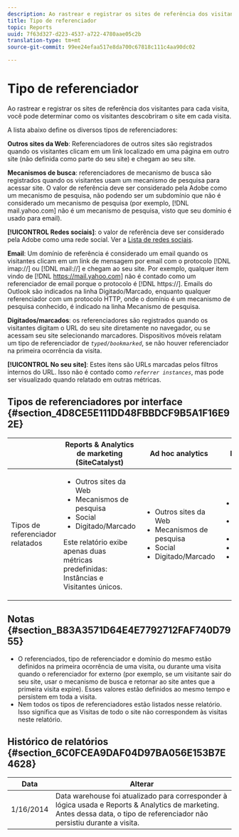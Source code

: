 ```yaml
---
description: Ao rastrear e registrar os sites de referência dos visitantes para cada visita, você pode determinar como os visitantes descobriram o site em cada visita.
title: Tipo de referenciador
topic: Reports
uuid: 7f63d327-d223-4537-a722-4780aae05c2b
translation-type: tm+mt
source-git-commit: 99ee24efaa517e8da700c67818c111c4aa90dc02

---
```



# Tipo de referenciador

Ao rastrear e registrar os sites de referência dos visitantes para cada visita, você pode determinar como os visitantes descobriram o site em cada visita.

A lista abaixo define os diversos tipos de referenciadores:

**Outros sites da Web**: Referenciadores de outros sites são registrados quando os visitantes clicam em um link localizado em uma página em outro site (não definida como parte do seu site) e chegam ao seu site.

**Mecanismos de busca**: referenciadores de mecanismo de busca são registrados quando os visitantes usam um mecanismo de pesquisa para acessar site. O valor de referência deve ser considerado pela Adobe como um mecanismo de pesquisa, não podendo ser um subdomínio que não é considerado um mecanismo de pesquisa (por exemplo, [!DNL mail.yahoo.com] não é um mecanismo de pesquisa, visto que seu domínio é usado para email).

**[!UICONTROL Redes sociais]**: o valor de referência deve ser considerado pela Adobe como uma rede social. Ver a [Lista de redes sociais](https://helpx.adobe.com/br/analytics/kb/list-social-networks.html).

**Email**: Um domínio de referência é considerado um email quando os visitantes clicam em um link de mensagem por email com o protocolo [!DNL imap://] ou [!DNL mail://] e chegam ao seu site. Por exemplo, qualquer item vindo de [!DNL https://mail.yahoo.com] não é contado como um referenciador de email porque o protocolo é [!DNL https://]. Emails do Outlook são indicados na linha Digitado/Marcado, enquanto qualquer referenciador com um protocolo HTTP, onde o domínio é um mecanismo de pesquisa conhecido, é indicado na linha Mecanismo de pesquisa.

**Digitados/marcados**: os referenciadores são registrados quando os visitantes digitam o URL do seu site diretamente no navegador, ou se acessam seu site selecionando marcadores. Dispositivos móveis relatam um tipo de referenciador de *`typed/bookmarked`*, se não houver referenciador na primeira ocorrência da visita.

**[!UICONTROL No seu site]**: Estes itens são URLs marcadas pelos filtros internos do URL. Isso não é contado como *`referrer instances`*, mas pode ser visualizado quando relatado em outras métricas.

## Tipos de referenciadores por interface {#section_4D8CE5E111DD48FBBDCF9B5A1F16E92E}

<table id="table_EC7423532C7E44DE97B7FC0321585A2B"> 
 <thead> 
  <tr> 
   <th colname="col1" class="entry"> </th> 
   <th colname="col2" class="entry"> Reports &amp; Analytics de marketing (SiteCatalyst) </th> 
   <th colname="col3" class="entry"> Ad hoc analytics </th> 
   <th colname="col4" class="entry"> Data warehouse </th> 
  </tr>
 </thead>
 <tbody> 
  <tr> 
   <td colname="col1"> Tipos de referenciador relatados </td> 
   <td colname="col2"> 
    <ul id="ul_EFC8E81EC6DF4CC2AC0E290244FD5859"> 
     <li id="li_686FCAEB04054B9F8A7D2434E8C49F04">Outros sites da Web </li> 
     <li id="li_C232868230AA4A54958B524F3D8FDA35"> Mecanismos de pesquisa </li> 
     <li id="li_A89BFD0468F74ED7822F64BE4A7332AE"> Social </li> 
     <li id="li_C824E6F7F6E748DD827A95B105ADBADD"> Digitado/Marcado </li> 
    </ul> <p> Este relatório exibe apenas duas métricas predefinidas: Instâncias e Visitantes únicos. </p> </td> 
   <td colname="col3"> 
    <ul id="ul_FD81EB3C1BD949A39C5A9E9688D25271"> 
     <li id="li_6099E7E03F3843D484808258A332BBE9">Outros sites da Web </li> 
     <li id="li_5AABC02DA7964D578BF8404DA819245D"> Mecanismos de pesquisa </li> 
     <li id="li_B18907AC7FA1429A893B57634EB7DC6F"> Social </li> 
     <li id="li_7674B67897994E1FA99BCD9B604BCB6E"> Digitado/Marcado </li> 
    </ul> </td> 
   <td colname="col4"> 
    <ul id="ul_C37ADBEC31D04295BF5CDEA25DB5191A"> 
     <li id="li_81A642C96C674669BA00B2DACA534B8A">Outros sites da Web </li> 
     <li id="li_29B9DA9F2AAD46A69886D34D5E6E43D4"> Mecanismos de pesquisa </li> 
     <li id="li_E381EEF111F248F99EE39600D616B7C2"> Social </li> 
     <li id="li_596377F4D3C248BEA5191EE2985A2B13"> Digitado/Marcado </li> 
     <li id="li_A7A72D3D6B9A4CCFB43EDA77ABFDEDBC"> Por dentro de seu site </li> 
    </ul> </td> 
  </tr> 
 </tbody> 
</table>

## Notas {#section_B83A3571D64E4E7792712FAF740D7955}

* O referenciados, tipo de referenciador e domínio do mesmo estão definidos na primeira ocorrência de uma visita, ou durante uma visita quando o referenciador for externo (por exemplo, se um visitante sair do seu site, usar o mecanismo de busca e retornar ao site antes que a primeira visita expire). Esses valores estão definidos ao mesmo tempo e persistem em toda a visita.
* Nem todos os tipos de referenciadores estão listados nesse relatório. Isso significa que as Visitas de todo o site não correspondem às visitas neste relatório.

## Histórico de relatórios  {#section_6C0FCEA9DAF04D97BA056E153B7E4628}

| Data | Alterar |
|---|---|
| 1/16/2014 | Data warehouse foi atualizado para corresponder à lógica usada e Reports &amp; Analytics de marketing. Antes dessa data, o tipo de referenciador não persistiu durante a visita. |

